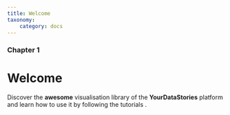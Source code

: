```yaml
---
title: Welcome
taxonomy:
    category: docs
---
```


### Chapter 1

# Welcome


Discover the **awesome** visualisation library of the **YourDataStories** platform and learn how to use it by following the tutorials .

